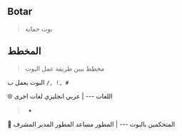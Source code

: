 ## Botar
> بوت حماية

## المخطط
> مخطط يبين طريقة عمل البوت 

 البوت يعمل ب `/, !, #` 

🌐 اللغات 
--- |
عربي
انجليزي
لغات اخرى

> -

👥 المتحكمين بالبوت
--- |
المطور
مساعد المطور
المدير
المشرف

